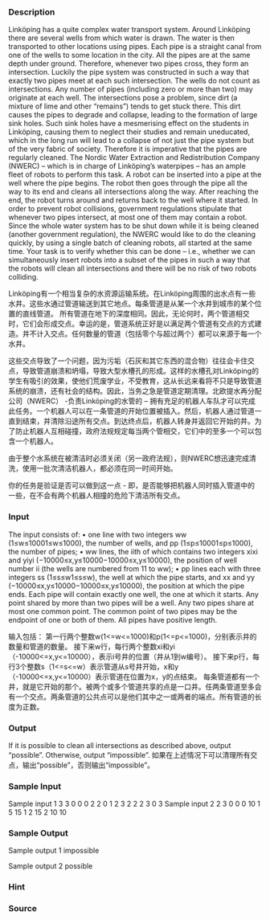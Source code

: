 
### Description
Linköping has a quite complex water transport system. Around Linköping there are several wells from which water is drawn. The water is then transported to other locations using pipes. Each pipe is a straight canal from one of the wells to some location in the city.
All the pipes are at the same depth under ground. Therefore, whenever two pipes cross, they form an intersection. Luckily the pipe system was constructed in such a way that exactly two pipes meet at each such intersection. The wells do not count as intersections. Any number of pipes (including zero or more than two) may originate at each well.
The intersections pose a problem, since dirt (a mixture of lime and other “remains”) tends to get stuck there. This dirt causes the pipes to degrade and collapse, leading to the formation of large sink holes. Such sink holes have a mesmerising effect on the students in Linköping, causing them to neglect their studies and remain uneducated, which in the long run will lead to a collapse of not just the pipe system but of the very fabric of society. Therefore it is imperative that the pipes are regularly cleaned. The Nordic Water Extraction and Redistribution Company (NWERC) – which is in charge of Linköping’s waterpipes – has an ample fleet of robots to perform this task. A robot can be inserted into a pipe at the well where the pipe begins. The robot then goes through the pipe all the way to its end and cleans all intersections along the way. After reaching the end, the robot turns around and returns back to the well where it started. In order to prevent robot collisions, government regulations stipulate that whenever two pipes intersect, at most one of them may contain a robot.
Since the whole water system has to be shut down while it is being cleaned (another government regulation), the NWERC would like to do the cleaning quickly, by using a single batch of cleaning robots, all started at the same time.
Your task is to verify whether this can be done – i.e., whether we can simultaneously insert robots into a subset of the pipes in such a way that the robots will clean all intersections and there will be no risk of two robots colliding.

Linköping有一个相当复杂的水资源运输系统。在Linköping周围的出水点有一些水井。这些水通过管道输送到其它地点。每条管道是从某一个水井到城市的某个位置的直线管道。
所有管道在地下的深度相同。因此，无论何时，两个管道相交时，它们会形成交点。幸运的是，管道系统正好是以满足两个管道有交点的方式建造。井不计入交点。任何数量的管道（包括零个与超过两个）都可以来源于每一个水井。

这些交点导致了一个问题，因为污垢（石灰和其它东西的混合物）往往会卡住交点，导致管道崩溃和坍塌，导致大型水槽孔的形成。这样的水槽孔对Linköping的学生有吸引的效果，使他们荒废学业，不受教育，这从长远来看将不只是导致管道系统的崩溃，还有社会的结构。因此，当务之急是管道定期清理。北欧提水再分配公司（NWERC） -负责Linköping的水管的 – 拥有充足的机器人车队才可以完成此任务。一个机器人可以在一条管道的开始位置被插入。然后，机器人通过管道一直到结束，并清除沿途所有交点。到达终点后，机器人转身并返回它开始的井。为了防止机器人互相碰撞，政府法规规定每当两个管相交，它们中的至多一个可以包含一个机器人。

由于整个水系统在被清洁时必须关闭（另一政府法规），则NWERC想迅速完成清洗，使用一批次清洁机器人，都必须在同一时间开始。

你的任务是验证是否可以做到这一点 - 即，是否能够把机器人同时插入管道中的一些，在不会有两个机器人相撞的危险下清洁所有交点。

### Input
The input consists of:
• one line with two integers ww (1≤w≤10001≤w≤1000), the number of wells, and pp (1≤p≤10001≤p≤1000), the number of pipes;
• ww lines, the iith of which contains two integers xixi and yiyi (−10000≤x,y≤10000−10000≤x,y≤10000), the position of well number ii (the wells are numbered from 11 to ww);
• pp lines each with three integers ss (1≤s≤w1≤s≤w), the well at which the pipe starts, and xx and yy (−10000≤x,y≤10000−10000≤x,y≤10000), the position at which the pipe ends.
Each pipe will contain exactly one well, the one at which it starts. Any point shared by more than two pipes will be a well. Any two pipes share at most one common point. The common point of two pipes may be the endpoint of one or both of them. All pipes have positive length.

输入包括：
第一行两个整数w(1<=w<=1000)和p(1<=p<=1000)，分别表示井的数量和管道的数量。
接下来w行，每行两个整数xi和yi（-10000<=x,y<=10000），表示i号井的位置（井从1到w编号）。
接下来p行，每行3个整数s（1<=s<=w）表示管道从s号井开始，x和y（-10000<=x,y<=10000）表示管道在位置为x，y的点结束。
每条管道都有一个井，就是它开始的那个。被两个或多个管道共享的点是一口井。任两条管道至多会有一个交点。两条管道的公共点可以是他们其中之一或两者的端点。所有管道的长度为正数。

### Output
If it is possible to clean all intersections as described above, output “possible”. Otherwise, output “impossible”.
如果在上述情况下可以清理所有交点，输出“possible”，否则输出“impossible”。

### Sample Input
Sample input 1
3 3
0 0
0 2
2 0
1 2 3
2 2 2
3 0 3
Sample input 2
2 3
0 0
0 10
1 5 15
1 2 15
2 10 10
### Sample Output
Sample output 1
impossible

Sample output 2
possible

### Hint

### Source
